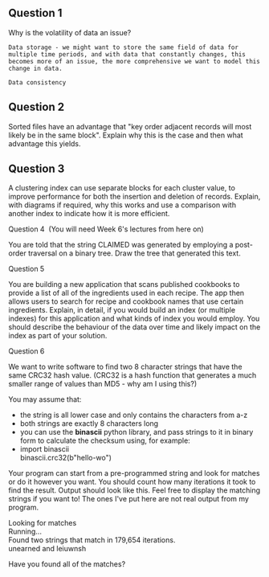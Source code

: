 ## Question 1

Why is the volatility of data an issue?

```
Data storage - we might want to store the same field of data for multiple time periods, and with data that constantly changes, this becomes more of an issue, the more comprehensive we want to model this change in data.

Data consistency 
```

## Question 2

Sorted files have an advantage that "key order adjacent records will most likely be in the same block". Explain why this is the case and then what advantage this yields.

## Question 3 

A clustering index can use separate blocks for each cluster value, to improve performance for both the insertion and deletion of records. Explain, with diagrams if required, why this works and use a comparison with another index to indicate how it is more efficient.

Question 4  (You will need Week 6's lectures from here on)

You are told that the string CLAIMED was generated by employing a post-order traversal on a binary tree. Draw the tree that generated this text.

Question 5

You are building a new application that scans published cookbooks to provide a list of all of the ingredients used in each recipe. The app then allows users to search for recipe and cookbook names that use certain ingredients. Explain, in detail, if you would build an index (or multiple indexes) for this application and what kinds of index you would employ. You should describe the behaviour of the data over time and likely impact on the index as part of your solution.

Question 6

We want to write software to find two 8 character strings that have the same CRC32 hash value. (CRC32 is a hash function that generates a much smaller range of values than MD5 - why am I using this?) 

You may assume that:

- the string is all lower case and only contains the characters from a-z
- both strings are exactly 8 characters long
- you can use the **binascii** python library, and pass strings to it in binary form to calculate the checksum using, for example:
- import binascii  
    binascii.crc32(b"hello-wo")
    

Your program can start from a pre-programmed string and look for matches or do it however you want. You should count how many iterations it took to find the result. Output should look like this. Feel free to display the matching strings if you want to! The ones I've put here are not real output from my program.

Looking for matches  
Running...  
Found two strings that match in 179,654 iterations.  
unearned and leiuwnsh 

Have you found all of the matches?